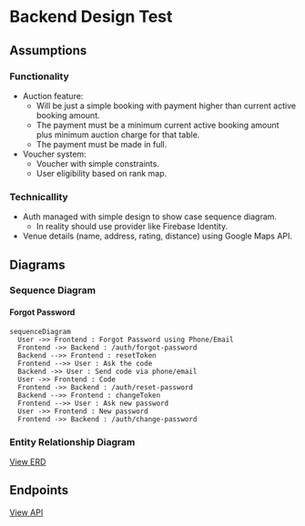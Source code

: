 # Backend Design Test

## Assumptions

### Functionality

- Auction feature:
  - Will be just a simple booking with payment higher than current active booking amount.
  - The payment must be a minimum current active booking amount plus minimum auction charge for that table.
  - The payment must be made in full.
- Voucher system:
  - Voucher with simple constraints.
  - User eligibility based on rank map.

### Technicallity

- Auth managed with simple design to show case sequence diagram.
  - In reality should use provider like Firebase Identity.
- Venue details (name, address, rating, distance) using Google Maps API.

## Diagrams

### Sequence Diagram

#### Forgot Password

```mermaid
sequenceDiagram
  User ->> Frontend : Forgot Password using Phone/Email
  Frontend ->> Backend : /auth/forgot-password
  Backend -->> Frontend : resetToken
  Frontend -->> User : Ask the code
  Backend ->> User : Send code via phone/email
  User ->> Frontend : Code
  Frontend ->> Backend : /auth/reset-password
  Backend -->> Frontend : changeToken
  Frontend -->> User : Ask new password
  User ->> Frontend : New password
  Frontend ->> Backend : /auth/change-password
```

### Entity Relationship Diagram

[View ERD](https://aditbisa.github.io/backend-design-test/erd.svg)

## Endpoints

[View API](https://aditbisa.github.io/backend-design-test/api.html)
